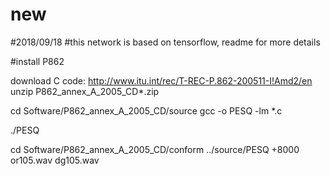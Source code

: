 # new
#2018/09/18
#this network is based on tensorflow, readme for more details


#install P862

download C code:
http://www.itu.int/rec/T-REC-P.862-200511-I!Amd2/en
unzip P862_annex_A_2005_CD*.zip

cd Software/P862_annex_A_2005_CD/source
gcc -o PESQ -lm *.c

./PESQ

 cd Software/P862_annex_A_2005_CD/conform
 ../source/PESQ +8000 or105.wav dg105.wav
